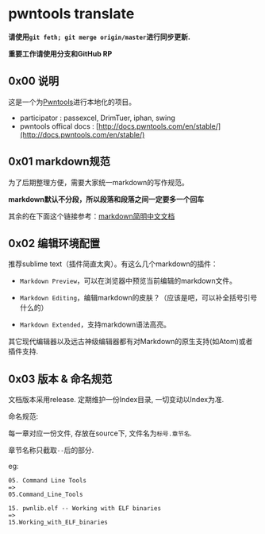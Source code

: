 # pwntools translate

**请使用`git feth; git merge origin/master`进行同步更新.**

**重要工作请使用分支和GitHub RP**

## 0x00 说明

这是一个为[Pwntools](https://github.com/Gallopsled/pwntools)进行本地化的项目。

* participator : passexcel, DrimTuer, iphan, swing
* pwntools offical docs : [http://docs.pwntools.com/en/stable/](http://docs.pwntools.com/en/stable/)

## 0x01 markdown规范

为了后期整理方便，需要大家统一markdown的写作规范。

**markdown默认不分段，所以段落和段落之间一定要多一个回车**

其余的在下面这个链接参考：[markdown简明中文文档](http://wowubuntu.com/markdown/basic.html)

## 0x02 编辑环境配置

推荐sublime text（插件简直太爽）。有这么几个markdown的插件：

* `Markdown Preview`，可以在浏览器中预览当前编辑的markdown文件。

* `Markdown Editing`，编辑markdown的皮肤？（应该是吧，可以补全括号引号什么的）

* `Markdown Extended`，支持markdown语法高亮。

其它现代编辑器以及远古神级编辑器都有对Markdown的原生支持(如Atom)或者插件支持.

## 0x03 版本 & 命名规范

文档版本采用release. 定期维护一份Index目录, 一切变动以Index为准.

命名规范:

每一章对应一份文件, 存放在source下, 文件名为`标号.章节名`.

章节名称只截取`--`后的部分.

eg:

```
05. Command Line Tools
=>
05.Command_Line_Tools

15. pwnlib.elf -- Working with ELF binaries
=>
15.Working_with_ELF_binaries
```
